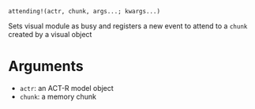 ```
attending!(actr, chunk, args...; kwargs...)
```

Sets visual module as busy and registers a new event to attend to a `chunk` created by a visual object

# Arguments

  * `actr`: an ACT-R model object
  * `chunk`: a memory chunk
